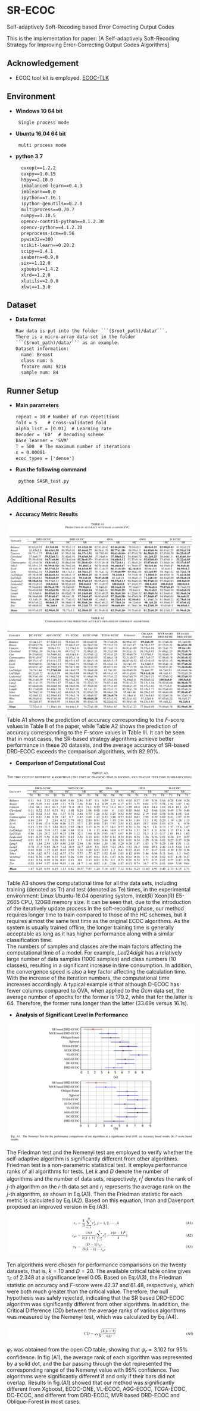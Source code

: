 # SR-ECOC

Self-adaptively Soft-Recoding based Error Correcting Output Codes

This is the implementation for paper: [A Self-adaptively Soft-Recoding Strategy for Improving Error-Correcting Output Codes Algorithms]
## Acknowledgement

- ECOC tool kit is employed. [ECOC-TLK](<https://github.com/MLDMXM2017/ECOC_TLK>)

## Environment

- **Windows 10 64 bit**
   ```
    Single process mode
   ```
- **Ubuntu 16.04 64 bit** 
   ```
    multi process mode
   ```

- **python 3.7**
  ```
    cvxopt==1.2.2
    cvxpy==1.0.15
    h5py==2.10.0
    imbalanced-learn==0.4.3
    imblearn==0.0
    ipython==7.16.1
    ipython-genutils==0.2.0
    multiprocess==0.70.7
    numpy==1.18.5
    opencv-contrib-python==4.1.2.30
    opencv-python==4.1.2.30
    preprocess-icm==0.56
    pywin32==300
    scikit-learn==0.20.2
    scipy==1.4.1
    seaborn==0.9.0
    six==1.12.0
    xgboost==1.4.2
    xlrd==1.2.0
    xlutils==2.0.0
    xlwt==1.3.0
  ```
  
## Dataset

- **Data format**
  ```data info
  Raw data is put into the folder ```($root_path)/data/```.
  There is a micro-array data set in the folder ```($root_path)/data/``` as an example. 
  Dataset information:
    name: Breast
    class num: 5
    feature num: 9216
    sample num: 84
  ```

## Runner Setup

- **Main parameters**
  ```params
  repeat = 10 # Number of run repetitions
  fold = 5    # Cross-validated fold
  alpha_list = [0.01]  # Learning rate
  Decoder = 'ED'  # Decoding scheme
  base_learner = 'SVM' 
  T = 500  # The maximum number of iterations
  ε = 0.00001  
  ecoc_types = ['dense']
   ```
- **Run the following command**
  ```python
   python SASR_test.py
  ```

## Additional Results

- **Accuracy Metric Results**

![image](https://github.com/MLDMXM2017/SA-soft-recoding/blob/main/A1.jpg)
![image](https://github.com/MLDMXM2017/SA-soft-recoding/blob/main/A2.jpg)

Table A1 shows the prediction of accuracy corresponding to the $F$-score values in Table II of the paper, while Table A2 shows the prediction of accuracy corresponding to the $F$-score values in Table III. It can be seen that in most cases, the SR-based strategy algorithms achieve better performance in these 20 datasets, and the average accuracy of SR-based DRD-ECOC exceeds the comparison algorithms, with 82.90%. 

- **Comparison of Computational Cost**

![image](https://github.com/MLDMXM2017/SA-soft-recoding/blob/main/A3.jpg)

Table A3 shows the computational time for all the data sets, including training (denoted as Tr) and test (denoted as Te) times, in the experimental environment: Linux Ubuntu-16.04 operating system, Intel(R) Xeon(R) E5-2665 CPU, 120GB memory size. It can be seen that, due to the introduction of the iteratively update process in the soft-recoding phase, our method requires longer time to train compared to those of the HC schemes, but it requires almost the same test time as the original ECOC algorithms. As the system is usually trained offline, the longer training time is generally acceptable as long as it has higher performance along with a similar classification time.\
The numbers of samples and classes are the main factors affecting the computational time of a model. For example, $Led24digit$ has a relatively large number of data samples (1000 samples) and class numbers (10 classes), resulting in a significant increase in time consumption. In addition, the convergence speed is also a key factor affecting the calculation time. With the increase of the iteration numbers, the computational time increases accordingly. A typical example is that although D-ECOC has fewer columns compared to OVA, when applied to the $Gcm$ data set, the average number of epochs for the former is 179.2, while that for the latter is 64. Therefore, the former runs longer than the latter (33.69s versus 16.1s).

- **Analysis of Significant Level in Performance**

![image](https://github.com/MLDMXM2017/SA-soft-recoding/blob/main/A4.jpg)

The Friedman test and the Nemenyi test are employed to verify whether the self-adaptive algorithm is significantly different from other algorithms. Friedman test is a non-parametric statistical test. It employs performance ranks of all algorithms for tests. Let $k$ and $D$ denote the number of algorithms and the number of data sets, respectively, $r_j^i$ denotes the rank of $j$-th algorithm on the $i$-th data set and $r_j$ represents the average rank on the $j$-th algorithm, as shown in Eq.(A1). Then the Friedman statistic for each metric is calculated by Eq.(A2). Based on this equation, Iman and Davenport proposed an improved version in Eq.(A3). 

![image](https://github.com/MLDMXM2017/SA-soft-recoding/blob/main/A5.jpg)

Ten algorithms were chosen for performance comparisons on the twenty datasets, that is, $k=10$ and $D=20$.
The available critical table online gives $\tau_F$ of 2.348 at a significance level 0.05. Based on Eq.(A3), the Friedman statistic on accuracy and $F$-score were 42.37 and 61.48, respectively, which were both much greater than the critical value. Therefore, the null hypothesis was safely rejected, indicating that the SR based DRD-ECOC algorithm was significantly different from other algorithms. In addition, the Critical Difference (CD) between the average ranks of various algorithms was measured by the Nemenyi test, which was calculated by Eq.(A4).

![image](https://github.com/MLDMXM2017/SA-soft-recoding/blob/main/A6.jpg)

$\varphi_r$ was obtained from the open CD table, showing that $\varphi_r=3.102$ for $95\%$ confidence. In fig.(A1), the average rank of each algorithm was represented by a solid dot, and the bar passing through the dot represented the corresponding range of the Nemenyi value with $95\%$ confidence. Two algorithms were significantly different if and only if their bars did not overlap. Results in fig.(A1) showed that our method was significantly different from Xgboost, ECOC-ONE, VL-ECOC, AGG-ECOC, TCGA-ECOC, DC-ECOC, and different from DRD-ECOC, MVR based DRD-ECOC and Oblique-Forest in most cases.





